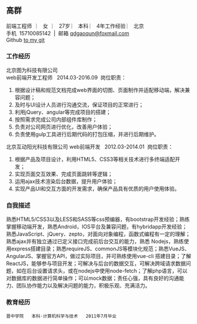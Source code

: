 ## 高群
前端工程师   ︳  女   ︳ 27岁  ︳  本科  ︳ 4年工作经验  ︳ 北京  <br>
手机  15710085142  |  邮箱  qdgaoqun@foxmail.com<br>
Github [to my git](https://github.com/gaoqun0528/qdgaoqun)<br>
### 工作经历   
北京图为科技有限公司<br>  	web前端开发工程师   2014.03-2016.09 
岗位职责：
1. 根据设计稿和规范文档完成web界面的切图、页面制作并适配移动端，解决兼容问题；
2. 及时与UI设计人员进行沟通交流，保证项目的正常进行；
3. 利用jQuery、angular等完成项目的搭建；
4. 按照需求完成公司内部组件库制作；
5. 负责对公司网页进行优化，改善用户体验；
6. 负责使用gulp工具进行后期代码的打包压缩，并进行后期维护。

北京互动阳光科技有限公司 	web前端开发    2012.03-2014.01  
岗位职责：
1. 根据产品及项目设计，利用HTML5、CSS3等相关技术进行多终端适配开发； 
2. 实现页面交互效果、完成页面跳转等逻辑；
3. 运用ajax技术渲染后台数据，提升用户体验；
4. 实现产品UI和交互方面的开发需求，确保产品具有优质的用户使用体验。

### 自我描述
  熟悉HTML5/CSS3以及LESS和SASS等css预编器，有bootstrap开发经验；熟练掌握移动端开发，熟悉Android，IOS平台及兼容问题，有hybridapp开发经验；熟悉JavaScript、jQuery、zepto，对面向对象编程，函数式编程有一定的理解；熟悉ajax并有独立通过已定义接口完成前后台交互的能力，熟悉 Nodejs，熟练使用express搭建目录；熟悉requireJS、commonJS等模块化规范；熟悉VueJS、AngularJS、掌握官方API，做过实际项目，并可熟练使用vue-cli 搭建目录；了解ReactJS，能够参与项目开发；可解决与后台的数据交互，可解决跨域请求数据问题，如在后台设置请求头，或在nodejs中使用node-fetch；了解php语言，可以对数据库的数据进行简单操作；可以mock数据；责任心强，具有良好的沟通能力、团队协作能力以及解决问题的能力，积极乐观、充满活力。

### 教育经历
	晋中学院   本科·计算机科学与技术   2011年7月毕业
